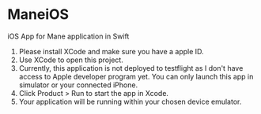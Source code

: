 # ManeiOS
iOS App for Mane application in Swift

1. Please install XCode and make sure you have a apple ID.
2. Use XCode to open this project.
3. Currently, this application is not deployed to testflight as I don't have access to Apple developer program yet. You can only launch this app in simulator or your connected iPhone.
4. Click Product > Run to start the app in Xcode.
5. Your application will be running within your chosen device emulator.
